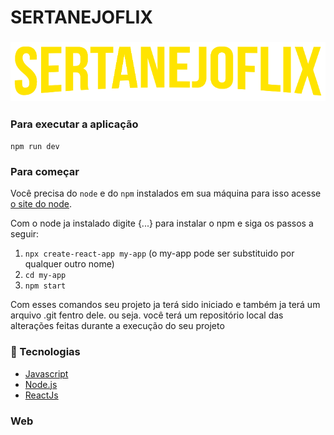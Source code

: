 # SERTANEJOFLIX
<h3>
<img alt = "logo" title ="#logo" width = "auto" justify-content = "center" src = "https://github.com/vitor-risso/imersao-react-alura/blob/master/src/assets/img/sertanejoflix.png">
</h3>

 ### Para executar a aplicação 
 
 `npm run dev`


### Para começar 

Você precisa do `node` e do `npm` instalados em sua máquina para isso acesse [o site do node](https://nodejs.org/en/download/).

Com o node ja instalado digite {...} para instalar o npm e siga os passos a seguir:
  1. `npx create-react-app my-app`  (o my-app pode ser substituido por qualquer outro nome)
  1. `cd my-app`
  1. `npm start`
  
Com esses comandos seu projeto ja terá sido iniciado e também ja terá um arquivo .git fentro dele. ou seja. você terá um repositório local das alterações feitas durante a execução do seu projeto

### :rocket: Tecnologias 

- [Javascript](https://www.javascript.com/)
- [Node.js](https://nodejs.org/en/)
- [ReactJs](https://pt-br.reactjs.org/)


### Web 




